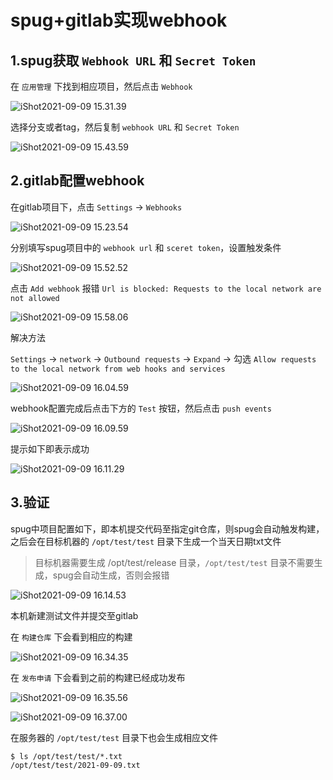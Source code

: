 # spug+gitlab实现webhook

## 1.spug获取 `Webhook URL` 和 `Secret Token`

在 `应用管理` 下找到相应项目，然后点击 `Webhook`

![iShot2021-09-09 15.31.39](https://gitea.pptfz.cn/pptfz/picgo-images/raw/branch/master/img/iShot2021-09-09%2015.31.39.png)





选择分支或者tag，然后复制 `webhook URL` 和 `Secret Token`

![iShot2021-09-09 15.43.59](https://gitea.pptfz.cn/pptfz/picgo-images/raw/branch/master/img/iShot2021-09-09%2015.43.59.png)





## 2.gitlab配置webhook

在gitlab项目下，点击 `Settings` -> `Webhooks`

![iShot2021-09-09 15.23.54](https://gitea.pptfz.cn/pptfz/picgo-images/raw/branch/master/img/iShot2021-09-09%2015.23.54.png)





分别填写spug项目中的 `webhook url` 和 `sceret token`，设置触发条件

![iShot2021-09-09 15.52.52](https://gitea.pptfz.cn/pptfz/picgo-images/raw/branch/master/img/iShot2021-09-09%2015.52.52.png)





点击 `Add webhook` 报错 `Url is blocked: Requests to the local network are not allowed`

![iShot2021-09-09 15.58.06](https://gitea.pptfz.cn/pptfz/picgo-images/raw/branch/master/img/iShot2021-09-09%2015.58.06.png)





解决方法

`Settings` -> `network` -> `Outbound requests` -> `Expand` -> 勾选 `Allow requests to the local network from web hooks and services`

![iShot2021-09-09 16.04.59](https://gitea.pptfz.cn/pptfz/picgo-images/raw/branch/master/img/iShot2021-09-09%2016.04.59.png)





webhook配置完成后点击下方的 `Test` 按钮，然后点击 `push events`

![iShot2021-09-09 16.09.59](https://gitea.pptfz.cn/pptfz/picgo-images/raw/branch/master/img/iShot2021-09-09%2016.09.59.png)





提示如下即表示成功

![iShot2021-09-09 16.11.29](https://gitea.pptfz.cn/pptfz/picgo-images/raw/branch/master/img/iShot2021-09-09%2016.11.29.png)





## 3.验证

spug中项目配置如下，即本机提交代码至指定git仓库，则spug会自动触发构建，之后会在目标机器的 `/opt/test/test` 目录下生成一个当天日期txt文件

> 目标机器需要生成 /opt/test/release 目录，`/opt/test/test` 目录不需要生成，spug会自动生成，否则会报错



![iShot2021-09-09 16.14.53](https://gitea.pptfz.cn/pptfz/picgo-images/raw/branch/master/img/iShot2021-09-09%2016.14.53.png)



本机新建测试文件并提交至gitlab

在 `构建仓库` 下会看到相应的构建

![iShot2021-09-09 16.34.35](https://gitea.pptfz.cn/pptfz/picgo-images/raw/branch/master/img/iShot2021-09-09%2016.34.35.png)





在 `发布申请` 下会看到之前的构建已经成功发布

![iShot2021-09-09 16.35.56](https://gitea.pptfz.cn/pptfz/picgo-images/raw/branch/master/img/iShot2021-09-09%2016.35.56.png)



![iShot2021-09-09 16.37.00](https://gitea.pptfz.cn/pptfz/picgo-images/raw/branch/master/img/iShot2021-09-09%2016.37.00.png)





在服务器的 `/opt/test/test` 目录下也会生成相应文件

```shell
$ ls /opt/test/test/*.txt
/opt/test/test/2021-09-09.txt
```

